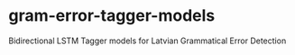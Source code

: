 # gram-error-tagger-models
Bidirectional LSTM Tagger models for Latvian Grammatical Error Detection
